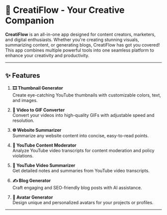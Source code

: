 # 🎨 CreatiFlow - Your Creative Companion

**CreatiFlow** is an all-in-one app designed for content creators, marketers, and digital enthusiasts. Whether you're creating stunning visuals, summarizing content, or generating blogs, CreatiFlow has got you covered! This app combines multiple powerful tools into one seamless platform to enhance your creativity and productivity.

---

## ✨ Features

1. **🎞️ Thumbnail Generator**  
   Create eye-catching YouTube thumbnails with customizable colors, text, and images.

2. **🎥 Video to GIF Converter**  
   Convert your videos into high-quality GIFs with adjustable speed and resolution.

3. **🌐 Website Summarizer**  
   Summarize any website content into concise, easy-to-read points.

4. **📜 YouTube Content Moderator**  
   Analyze YouTube video transcripts for content moderation and policy violations.

5. **📝 YouTube Video Summarizer**  
   Get detailed notes and summaries from YouTube video transcripts.

6. **✍️ Blog Generator**  
   Craft engaging and SEO-friendly blog posts with AI assistance.

7. **👤 Avatar Generator**  
   Design unique and personalized avatars for your projects or profiles.

---
